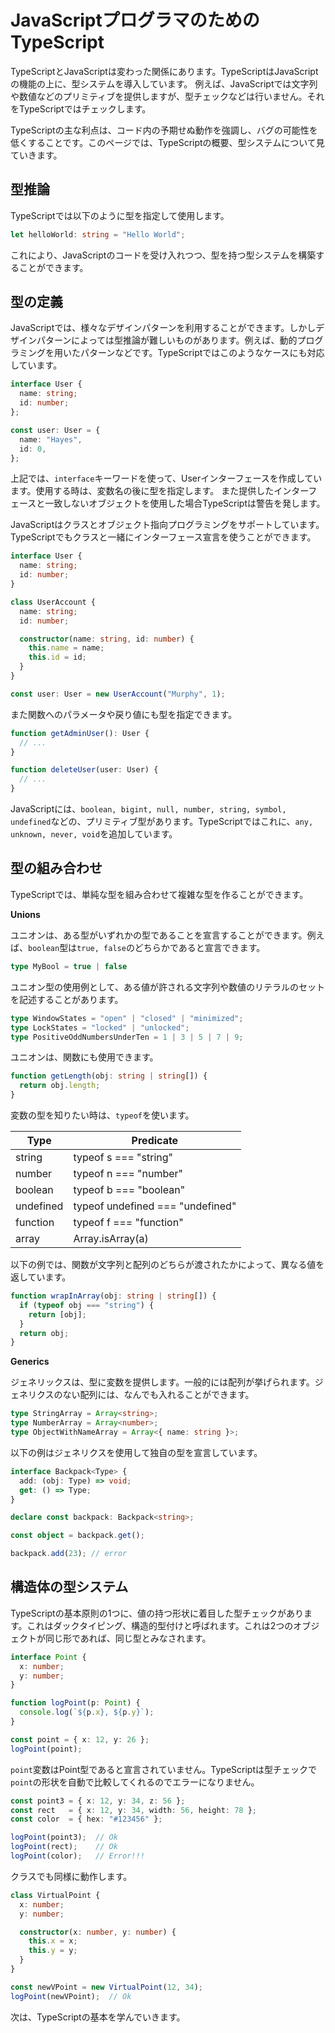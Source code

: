 # JavaScriptプログラマのためのTypeScript

TypeScriptとJavaScriptは変わった関係にあります。TypeScriptはJavaScriptの機能の上に、型システムを導入しています。
例えば、JavaScriptでは文字列や数値などのプリミティブを提供しますが、型チェックなどは行いません。それをTypeScriptではチェックします。

TypeScriptの主な利点は、コード内の予期せぬ動作を強調し、バグの可能性を低くすることです。このページでは、TypeScriptの概要、型システムについて見ていきます。

## 型推論

TypeScriptでは以下のように型を指定して使用します。

```typescript
let helloWorld: string = "Hello World";
```

これにより、JavaScriptのコードを受け入れつつ、型を持つ型システムを構築することができます。

## 型の定義

JavaScriptでは、様々なデザインパターンを利用することができます。しかしデザインパターンによっては型推論が難しいものがあります。例えば、動的プログラミングを用いたパターンなどです。TypeScriptではこのようなケースにも対応しています。

```typescript
interface User {
  name: string;
  id: number;
};

const user: User = {
  name: "Hayes",
  id: 0,
};
```

上記では、`interface`キーワードを使って、Userインターフェースを作成しています。使用する時は、変数名の後に型を指定します。
また提供したインターフェースと一致しないオブジェクトを使用した場合TypeScriptは警告を発します。

JavaScriptはクラスとオブジェクト指向プログラミングをサポートしています。TypeScriptでもクラスと一緒にインターフェース宣言を使うことができます。

```typescript
interface User {
  name: string;
  id: number;
}

class UserAccount {
  name: string;
  id: number;

  constructor(name: string, id: number) {
    this.name = name;
    this.id = id;
  }
}

const user: User = new UserAccount("Murphy", 1);
```

また関数へのパラメータや戻り値にも型を指定できます。

```typescript
function getAdminUser(): User {
  // ...
}

function deleteUser(user: User) {
  // ...
}
```

JavaScriptには、`boolean, bigint, null, number, string, symbol, undefined`などの、プリミティブ型があります。TypeScriptではこれに、`any, unknown, never, void`を追加しています。

## 型の組み合わせ

TypeScriptでは、単純な型を組み合わせて複雑な型を作ることができます。

**Unions**

ユニオンは、ある型がいずれかの型であることを宣言することができます。例えば、`boolean`型は`true, false`のどちらかであると宣言できます。

```typescript
type MyBool = true | false
```

ユニオン型の使用例として、ある値が許される文字列や数値のリテラルのセットを記述することがあります。

```typescript
type WindowStates = "open" | "closed" | "minimized";
type LockStates = "locked" | "unlocked";
type PositiveOddNumbersUnderTen = 1 | 3 | 5 | 7 | 9;
```

ユニオンは、関数にも使用できます。

```typescript
function getLength(obj: string | string[]) {
  return obj.length;
}
```

変数の型を知りたい時は、`typeof`を使います。

| Type      | Predicate                        |
| --------- | -------------------------------- |
| string    | typeof s === "string"            |
| number    | typeof n === "number"            |
| boolean   | typeof b === "boolean"           |
| undefined | typeof undefined === "undefined" |
| function  | typeof f === "function"          |
| array     | Array.isArray(a)                 |

以下の例では、関数が文字列と配列のどちらが渡されたかによって、異なる値を返しています。

```typescript
function wrapInArray(obj: string | string[]) {
  if (typeof obj === "string") {
    return [obj];
  }
  return obj;
}
```

**Generics**

ジェネリックスは、型に変数を提供します。一般的には配列が挙げられます。ジェネリクスのない配列には、なんでも入れることができます。

```typescript
type StringArray = Array<string>;
type NumberArray = Array<number>;
type ObjectWithNameArray = Array<{ name: string }>;
```

以下の例はジェネリクスを使用して独自の型を宣言しています。

```typescript
interface Backpack<Type> {
  add: (obj: Type) => void;
  get: () => Type;
}

declare const backpack: Backpack<string>;

const object = backpack.get();

backpack.add(23); // error
```

## 構造体の型システム

TypeScriptの基本原則の1つに、値の持つ形状に着目した型チェックがあります。これはダックタイピング、構造的型付けと呼ばれます。これは2つのオブジェクトが同じ形であれば、同じ型とみなされます。

```typescript
interface Point {
  x: number;
  y: number;
}

function logPoint(p: Point) {
  console.log(`${p.x}, ${p.y}`);
}

const point = { x: 12, y: 26 };
logPoint(point);
```

`point`変数はPoint型であると宣言されていません。TypeScriptは型チェックで`point`の形状を自動で比較してくれるのでエラーになりません。

```typescript
const point3 = { x: 12, y: 34, z: 56 };
const rect   = { x: 12, y: 34, width: 56, height: 78 };
const color  = { hex: "#123456" };

logPoint(point3);  // Ok
logPoint(rect);    // Ok
logPoint(color);   // Error!!!
```

クラスでも同様に動作します。

```typescript
class VirtualPoint {
  x: number;
  y: number;

  constructor(x: number, y: number) {
    this.x = x;
    this.y = y;
  }
}

const newVPoint = new VirtualPoint(12, 34);
logPoint(newVPoint);  // Ok
```

次は、TypeScriptの基本を学んでいきます。
